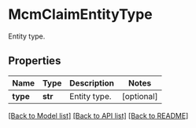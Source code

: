 # McmClaimEntityType

Entity type.

## Properties
Name | Type | Description | Notes
------------ | ------------- | ------------- | -------------
**type** | **str** | Entity type. | [optional] 

[[Back to Model list]](../README.md#documentation-for-models) [[Back to API list]](../README.md#documentation-for-api-endpoints) [[Back to README]](../README.md)


